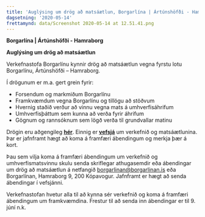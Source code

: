 ```yaml
---
title: 'Auglýsing um drög að matsáætlun, Borgarlína | Ártúnshöfði - Hamraborg '
dagsetning: '2020-05-14'
frettamynd: data/Screenshot 2020-05-14 at 12.51.41.png
---
```

**Borgarlína | Ártúnshöfði - Hamraborg**

**Auglýsing um drög að matsáætlun**

Verkefnastofa Borgarlínu kynnir drög að matsáætlun vegna fyrstu lotu Borgarlínu, Ártúnshöfði – Hamraborg.

Í drögunum er m.a. gert grein fyrir:

* Forsendum og markmiðum Borgarlínu
* Framkvæmdum vegna Borgarlínu og tillögu að stöðvum
* Hvernig staðið verður að vinnu vegna mats á umhverfisáhrifum
* Umhverfisþáttum sem kunna að verða fyrir áhrifum
* Gögnum og rannsóknum sem lögð verða til grundvallar matinu

Drögin eru aðgengileg **[hér](https://www.borgarlinan.is/static/Drog_matsaaetlun_Borgarlinan%20(1)-d0ca7588d64a3ffd802f914cd9b4b34f.pdf)**. Einnig er **[vefsjá](https://borgarlinavefsja.netlify.app/)** um verkefnið og matsáætlunina. Þar er jafnframt hægt að koma á framfæri ábendingum og merkja þær á kort.

Þau sem vilja koma á framfæri ábendingum um verkefnið og umhverfismatsvinnu skulu senda skriflegar athugasemdir eða ábendingar um drög að matsáætlun á netfangið [borgarlinan@borgarlinan.is](mailto:borgarlinan@borgarlinan.is) eða Borgarlínan, Hamraborg 9, 200 Kópavogur. Jafnframt er hægt að senda ábendingar í vefsjánni.

Verkefnastofan hvetur alla til að kynna sér verkefnið og koma á framfæri ábendingum um framkvæmdina. Frestur til að senda inn ábendingar er til 9. júní n.k.
